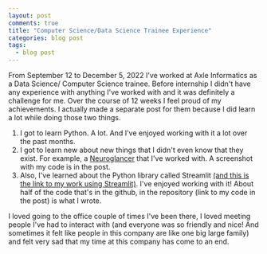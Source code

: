 ```yaml
---
layout: post
comments: true
title: "Computer Science/Data Science Trainee Experience"
categories: blog post
tags:
  - blog post
---
```


From September 12 to December 5, 2022 I've worked at Axle Informatics as a Data Science/ Computer Science trainee.
Before internship I didn't have any experience with anything I've worked with and it was definitely a challenge for me.
Over the course of 12 weeks I feel proud of my achievements. I actually made a separate post for them because I did learn a lot while doing those two things.

1. I got to learn Python. A lot. And I've enjoyed working with it a lot over the past months.
2. I got to learn new about new things that I didn't even know that they exist. For example, a [Neuroglancer](https://ambrolla.io/2022/10/31/neuroglancer.html) that I've worked with. A screenshot with my code is in the post.
3. Also, I've learned about the Python library called Streamlit [(and this is the link to my work using Streamlit)](https://ambrolla.io/2022/11/25/streamlit-experience.html). I've enjoyed working with it! About half of the code that's in the github, in the repository (link to my code in the post) is what I wrote.

I loved going to the office couple of times I've been there, I loved meeting people I've had to interact with (and everyone was so friendly and nice! And sometimes it felt like people in this company are like one big large family) and felt very sad that my time at this company has come to an end.
